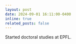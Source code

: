 ```yaml
---
layout: post
date: 2024-09-01 16:11:00-0400
inline: true
related_posts: false
---
```


Started doctoral studies at EPFL.

[def]: https://www.sciencedirect.com/science/article/pii/S2405896323001118
